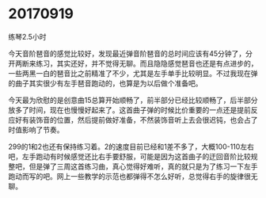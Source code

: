 # 20170919

练琴2.5小时

今天音阶琶音的感觉比较好，发现最近弹音阶琶音的总时间应该有45分钟了，分开两断来练习，其实还好，并不觉得无聊。而且隐隐感觉琶音也还是有点进步的，一些两黑一白的琶音比之前精准了不少，尤其是左手单手比较明显。不过我现在弹的曲子其实很少有左手琶音跑动的，也算是为以后做个准备吧。

今天最为欣慰的是创意曲15总算开始顺畅了，前半部分已经比较顺畅了，后半部分放多了时间，现在也慢慢好起来了。这首曲子弹的时候比价重要的一点还是提前反应好有装饰音的位置，然后提前做好准备，不然装饰音听上去会很迟钝，也会占了时值影响了节奏。

299的1和2也还有保持练习着。2的速度目前已经和1差不多了，大概100-110左右吧，左手跑动有时候感觉还比右手要舒服，可能是因为这首曲子的迂回音阶比较规整吧，但是弹了三周这首练习曲，真心觉得好难听，真的就只是为了练习一下左手跑动而写的吧。网上一些教学的示范也都弹得不怎么好听，总觉得右手的旋律很无聊。
